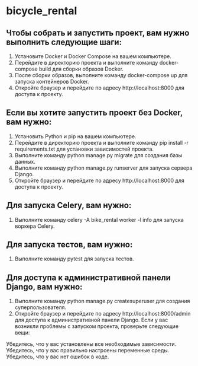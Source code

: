 # bicycle_rental

## Чтобы собрать и запустить проект, вам нужно выполнить следующие шаги:

1. Установите Docker и Docker Compose на вашем компьютере.
2. Перейдите в директорию проекта и выполните команду docker-compose build для сборки образов Docker.
3. После сборки образов, выполните команду docker-compose up для запуска контейнеров Docker.
4. Откройте браузер и перейдите по адресу http://localhost:8000 для доступа к проекту.

## Если вы хотите запустить проект без Docker, вам нужно:

1. Установить Python и pip на вашем компьютере.
2. Перейдите в директорию проекта и выполните команду pip install -r requirements.txt для установки зависимостей проекта.
3. Выполните команду python manage.py migrate для создания базы данных.
4. Выполните команду python manage.py runserver для запуска сервера Django.
5. Откройте браузер и перейдите по адресу http://localhost:8000 для доступа к проекту.

## Для запуска Celery, вам нужно:

1. Выполните команду celery -A bike_rental worker -l info для запуска воркера Celery.

## Для запуска тестов, вам нужно:

1. Выполните команду pytest для запуска тестов.

## Для доступа к административной панели Django, вам нужно:

1. Выполните команду python manage.py createsuperuser для создания суперпользователя.
2. Откройте браузер и перейдите по адресу http://localhost:8000/admin для доступа к административной панели Django.
Если у вас возникли проблемы с запуском проекта, проверьте следующие вещи:

Убедитесь, что у вас установлены все необходимые зависимости.
Убедитесь, что у вас правильно настроены переменные среды.
Убедитесь, что у вас нет ошибок в коде.

